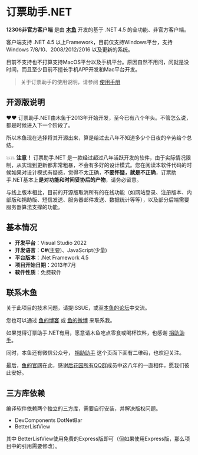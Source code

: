 # 订票助手.NET

**12306非官方客户端** 是由 [**木鱼**](https://blog.fishlee.net/) 开发的基于 .NET 4.5 的全功能、非官方客户端。  

客户端支持 .NET 4.5 以上Framework，目前仅支持Windows平台，支持 Windows 7/8/10、2008/2012/2016 以及更新的系统。

目前不支持也不打算支持MacOS平台以及手机平台。原因自然不用问，问就是没时间，而且至少目前不擅长手机APP开发和Mac平台开发。

> 关于订票助手的使用说明，请参阅 [使用手册](https://blog.iccfish.com/docs/%e8%ae%a2%e7%a5%a8%e5%8a%a9%e6%89%8b-net/)

## 开源版说明

❤️❤️ 订票助手.NET由木鱼于2013年开始开发，至今已有八个年头。不管怎么说，都是时候进入下一个阶段了。

所以木鱼现在选择将其开源出来，算是给过去八年不知道多少个日夜的辛劳给个总结。

💥💥 **注意！** 订票助手.NET 是一款经过超过八年活跃开发的软件，由于实际情况限制，从实现到更新都非常粗暴，不会有多好的设计模式。您在阅读本软件代码的时候如果对设计模式有疑惑，觉得不太正确，**不要怀疑，就是不正确**，订票助手.NET基本上**是对功能和时间妥协后的产物**，请务必留意。

与线上版本相比，目前的开源版取消所有的在线功能（如网站登录、注册版本、内部版和捐助版、短信发送、服务器邮件发送、数据统计等等），以及部分后端需要服务器算法支撑的功能。

## 基本情况

- **开发平台**：Visual Studio 2022
- **开发语言**：**C#**(主要)、JavaScript(少量)
- **平台版本**：.Net Framework 4.5
- **项目开始日期**：2013年7月
- **软件性质**：免费软件

## 联系木鱼

关于此项目的技术问题，请提ISSUE，或至[本鱼的论坛](https://forum.iccfish.com/)中交流。

您也可以通过 [鱼的博客](https://blog.iccfish.com/) 或 [鱼的微博](https://weibo.com/imcfish) 来联系我。

如果觉得订票助手.NET有用，愿意请木鱼吃点零食或喝杯饮料，也感谢  [捐助助手](https://blog.iccfish.com/about/donate/)。

同时，本鱼还有微信公众号， [捐助助手](https://blog.iccfish.com/about/donate/) 这个页面下面有二维码，也欢迎关注。

最后，[鱼的官网](https://www.fishlee.net/)在此，感谢[后花园所有QQ群](https://www.fishlee.net/about/)成员中这八年的一直相伴，愿我们彼此安好。

## 三方库依赖

编译软件依赖两个独立的三方库，需要自行安装，并解决版权问题。

- DevComponents DotNetBar
- BetterListView

其中 BetterListView使用免费的Express版即可（但如果使用Express版，那么项目中的引用需要修改）。

